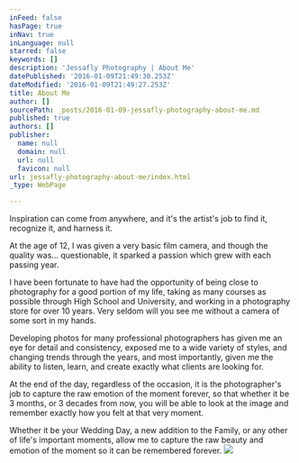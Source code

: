 ```yaml
---
inFeed: false
hasPage: true
inNav: true
inLanguage: null
starred: false
keywords: []
description: 'Jessafly Photography | About Me'
datePublished: '2016-01-09T21:49:30.253Z'
dateModified: '2016-01-09T21:49:27.253Z'
title: About Me
author: []
sourcePath: _posts/2016-01-09-jessafly-photography-about-me.md
published: true
authors: []
publisher:
  name: null
  domain: null
  url: null
  favicon: null
url: jessafly-photography-about-me/index.html
_type: WebPage

---
```

Inspiration can come from anywhere, and it's the artist's job to find it, recognize it, and harness it.

At the age of 12, I was given a very basic film camera, and though the quality was... questionable, it sparked a passion which grew with each passing year.

I have been fortunate to have had the opportunity of being close to photography for a good portion of my life, taking as many courses as possible through High School and University, and working in a photography store for over 10 years.  Very seldom will you see me without a camera of some sort in my hands.

Developing photos for many professional photographers has given me an eye for detail and consistency, exposed me to a wide variety of styles, and changing trends through the years, and most importantly, given me the ability to listen, learn, and create exactly what clients are looking for.

At the end of the day, regardless of the occasion, it is the photographer's job to capture the raw emotion of the moment forever, so that whether it be 3 months, or 3 decades from now, you will be able to look at the image and remember exactly how you felt at that very moment.

Whether it be your Wedding Day, a new addition to the Family, or any other of life's important moments, allow me to capture the raw beauty and emotion of the moment so it can be remembered forever.
![](https://the-grid-user-content.s3-us-west-2.amazonaws.com/0507d41e-8a3b-4c7b-8e60-7eb06f8e96ff.jpg)